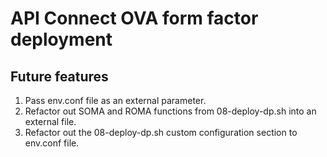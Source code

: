 # API Connect OVA form factor deployment

## Future features

1. Pass env.conf file as an external parameter.
2. Refactor out SOMA and ROMA functions from 08-deploy-dp.sh into an external file.
3. Refactor out the 08-deploy-dp.sh custom configuration section to env.conf file.
